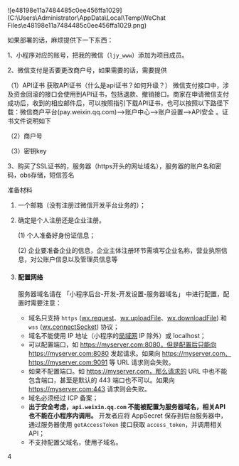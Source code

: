 ![e48198e11a7484485c0ee456ffa1029](C:\Users\Administrator\AppData\Local\Temp\WeChat Files\e48198e11a7484485c0ee456ffa1029.png)



如果部署的话，麻烦提供下一下东西：

1、小程序对应的账号，把我的微信（`ljy_www`）添加为项目成员。

2、微信支付是否要更改商户号，如果需要的话，需要提供

（1）API证书
获取API证书（什么是api证书？如何升级？）
微信支付接口中，涉及资金回滚的接口会使用到API证书，包括退款、撤销接口。商家在申请微信支付成功后，收到的相应邮件后，可以按照指引下载API证书，也可以按照以下路径下载：微信商户平台(pay.weixin.qq.com)-->账户中心-->账户设置-->API安全 。证书文件说明如下

（2）商户号

（3）密钥key

3、购买了SSL证书的，服务器（https开头的网址域名），服务器的账户名和密码，obs存储，短信签名



准备材料

1. 一个邮箱（没有注册过微信开发平台业务的）；

2. 确定是个人注册还是企业注册。

   (1) 个人准备好身份证信息；

   (2) 企业要准备企业的信息，企业主体注册环节需填写企业名称，营业执照信息，对公账户信息以及管理员信息等

3. #### 配置网络

   服务器域名请在 「小程序后台-开发-开发设置-服务器域名」 中进行配置，配置时需要注意：

   - 域名只支持 `https` ([wx.request](https://developers.weixin.qq.com/miniprogram/dev/api/network/request/wx.request.html)、[wx.uploadFile](https://developers.weixin.qq.com/miniprogram/dev/api/network/upload/wx.uploadFile.html)、[wx.downloadFile](https://developers.weixin.qq.com/miniprogram/dev/api/network/download/wx.downloadFile.html)) 和 `wss` ([wx.connectSocket](https://developers.weixin.qq.com/miniprogram/dev/api/network/websocket/wx.connectSocket.html)) 协议；
   - 域名不能使用 IP 地址（小程序的[局域网](https://developers.weixin.qq.com/miniprogram/dev/framework/ability/mDNS.html) IP 除外）或 localhost；
   - 可以配置端口，如 https://myserver.com:8080，但是配置后只能向 https://myserver.com:8080 发起请求。如果向 https://myserver.com、https://myserver.com:9091 等 URL 请求则会失败。
   - 如果不配置端口。如 https://myserver.com，那么请求的 URL 中也不能包含端口，甚至是默认的 443 端口也不可以。如果向 https://myserver.com:443 请求则会失败。
   - 域名必须经过 ICP 备案；
   - **出于安全考虑，`api.weixin.qq.com` 不能被配置为服务器域名，相关API也不能在小程序内调用。** 开发者应将 AppSecret 保存到后台服务器中，通过服务器使用 `getAccessToken` 接口获取 `access_token`，并调用相关 API；
   - 不支持配置父域名，使用子域名。

4
